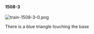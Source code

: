 #### 1508-3
![train-1508-3-0.png](https://github.com/lil-lab/nlvr/raw/master/nlvr/train/images/47/train-1508-3-0.png "train-1508-3-0.png")

There is a blue triangle touching the base